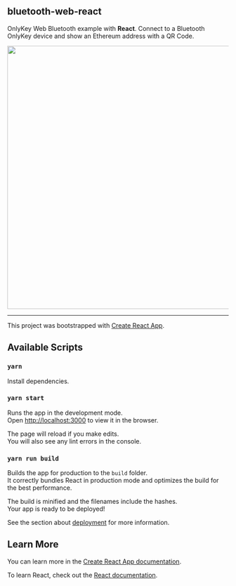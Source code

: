 ## bluetooth-web-react

OnlyKey Web Bluetooth example with **React**. Connect to a Bluetooth OnlyKey device and show an Ethereum address with a QR Code.

<img width=600 src="https://user-images.githubusercontent.com/211411/52532385-90a02e00-2d24-11e9-9b94-f552ca350b65.jpg" />

---

This project was bootstrapped with [Create React App](https://github.com/facebook/create-react-app).

## Available Scripts

### `yarn`

Install dependencies.

### `yarn start`

Runs the app in the development mode.<br>
Open [http://localhost:3000](http://localhost:3000) to view it in the browser.

The page will reload if you make edits.<br>
You will also see any lint errors in the console.

### `yarn run build`

Builds the app for production to the `build` folder.<br>
It correctly bundles React in production mode and optimizes the build for the best performance.

The build is minified and the filenames include the hashes.<br>
Your app is ready to be deployed!

See the section about [deployment](https://facebook.github.io/create-react-app/docs/deployment) for more information.

## Learn More

You can learn more in the [Create React App documentation](https://facebook.github.io/create-react-app/docs/getting-started).

To learn React, check out the [React documentation](https://reactjs.org/).
